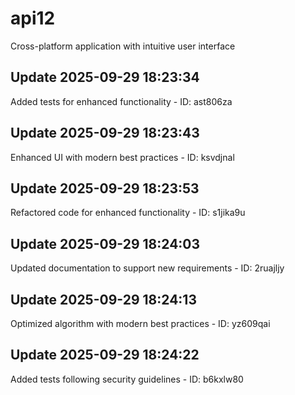# api12
Cross-platform application with intuitive user interface

## Update 2025-09-29 18:23:34
Added tests for enhanced functionality - ID: ast806za


## Update 2025-09-29 18:23:43
Enhanced UI with modern best practices - ID: ksvdjnal


## Update 2025-09-29 18:23:53
Refactored code for enhanced functionality - ID: s1jika9u


## Update 2025-09-29 18:24:03
Updated documentation to support new requirements - ID: 2ruajljy


## Update 2025-09-29 18:24:13
Optimized algorithm with modern best practices - ID: yz609qai


## Update 2025-09-29 18:24:22
Added tests following security guidelines - ID: b6kxlw80

